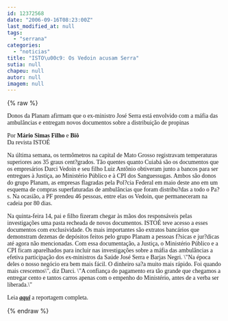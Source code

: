 ```yaml
---
id: 12372568
date: "2006-09-16T08:23:00Z"
last_modified_at: null
tags:
  - "serrana"
categories:
  - "noticias"
title: "ISTO\u00c9: Os Vedoin acusam Serra"
sutia: null
chapeu: null
autor: null
imagem: null
---
```

{% raw %}
<p><P><FONT face=Verdana>Donos da Planam afirmam que o ex-ministro José Serra está envolvido com a máfia das ambulâncias e entregam novos documentos sobre a distribuição de propinas</FONT></P></p>
<p><P><FONT face=Verdana>Por <B>Mário Simas Filho</B> e <B>Biô</B><BR>Da revista ISTOÉ</FONT></P></p>
<p><P><FONT face=Verdana>Na última semana, os termômetros na capital de Mato Grosso registravam temperaturas superiores aos 35 graus cent?grados. Tão quentes quanto Cuiabá são os documentos que os empresários Darci Vedoin e seu filho Luiz Antônio obtiveram junto a bancos para ser entregues à Justiça, ao Ministério Público e à CPI dos Sanguessugas. Ambos são donos do grupo Planam, as empresas flagradas pela Pol?cia Federal em maio deste ano em um esquema de compras superfaturadas de ambulâncias que foram distribu?das a todo o Pa?s. Na ocasião, a PF prendeu 46 pessoas, entre elas os Vedoin, que permaneceram na cadeia por 80 dias. </FONT></P></p>
<p><P><FONT face=Verdana>Na quinta-feira 14, pai e filho fizeram chegar às mãos dos responsáveis pelas investigações uma pasta recheada de novos documentos. ISTOÉ teve acesso a esses documentos com exclusividade. Os mais importantes são extratos bancários que demonstram dezenas de depósitos feitos pelo grupo Planam a pessoas f?sicas e jur?dicas até agora não mencionadas. Com essa documentação, a Justiça, o Ministério Público e a CPI ficam aparelhados para incluir nas investigações sobre a máfia das ambulâncias a efetiva participação dos ex-ministros da Saúde José Serra e Barjas Negri. \"Na época deles o nosso negócio era bem mais fácil. O dinheiro sa?a muito mais rápido. Foi quando mais crescemos\", diz Darci. \"A confiança do pagamento era tão grande que chegamos a entregar cento e tantos carros apenas com o empenho do Ministério, antes de a verba ser liberada.\"</FONT></P><FONT face=Verdana></p>
<p><P>Leia <STRONG><EM><A href=\"https://www.terra.com.br/istoe/\" target=_blank>aqui</A></EM></STRONG> a reportagem completa.</P></FONT> </p>
{% endraw %}